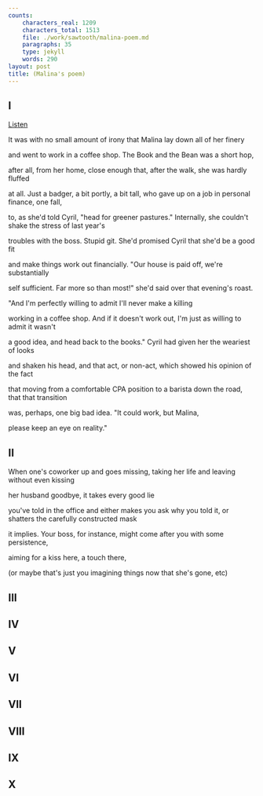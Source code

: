 ```yaml
---
counts:
    characters_real: 1209
    characters_total: 1513
    file: ./work/sawtooth/malina-poem.md
    paragraphs: 35
    type: jekyll
    words: 290
layout: post
title: (Malina's poem)
---
```


## I

[Listen](malina-1.mp3)

<div class="verse">
It was with no small amount of irony
that Malina lay down all of her finery

and went to work in a coffee shop.
The Book and the Bean was a short hop,

after all, from her home, close enough
that, after the walk, she was hardly fluffed

at all. Just a badger, a bit portly, a bit tall,
who gave up on a job in personal finance, one fall,

to, as she'd told Cyril, "head for greener pastures."
Internally, she couldn't shake the stress of last year's

troubles with the boss. Stupid git.
She'd promised Cyril that she'd be a good fit

and make things work out financially.
"Our house is paid off, we're substantially

self sufficient. Far more so than most!"
she'd said over that evening's roast.

"And I'm perfectly willing
to admit I'll never make a killing

working in a coffee shop. And if it doesn't
work out, I'm just as willing to admit it wasn't

a good idea, and head back to the books."
Cyril had given her the weariest of looks

and shaken his head, and that act, or non-act,
which showed his opinion of the fact

that moving from a comfortable CPA position
to a barista down the road, that that transition

was, perhaps, one big bad idea.
"It could work, but Malina,

please keep an eye on reality."
</div>

<!-- (Maybe continue there to more dinner/conversation?) -->

## II

<!-- (The problems with boss) -->
<div class="verse">
When one's coworker up and goes missing,
taking her life and leaving without even kissing

her husband goodbye,
it takes every good lie

you've told in the office and either makes you ask
why you told it, or shatters the carefully constructed mask

it implies. Your boss, for instance,
might come after you with some persistence,

aiming for a kiss here, a touch there,

(or maybe that's just you imagining things now that she's gone, etc)
</div>

## III

<!-- (The first day) -->

## IV

<!-- (Settling into a routine) -->

## V

<!-- (Malina's existential unhappiness and the search for meaning) -->

## VI

<!-- (A day in the life of the coffeeshop) -->

## VII

<!-- (Cyril's interlude) -->

## VIII

<!-- (The Book and the Bean) -->

## IX

<!-- (A bad day followed by a fight with Cyril) -->

## X

<!-- (Endless questioning into what happiness means) -->
